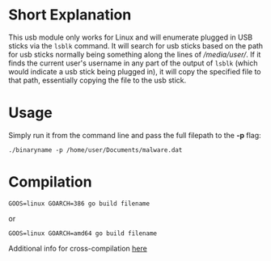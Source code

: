 # Short Explanation

This usb module only works for Linux and will enumerate plugged in USB sticks via the `lsblk` command. It will search for usb sticks based on the path for usb sticks normally being something along the lines of */media/user/*. If it finds the current user's username in any part of the output of `lsblk` (which would indicate a usb stick being plugged in), it will copy the specified file to that path, essentially copying the file to the usb stick.

# Usage

Simply run it from the command line and pass the full filepath to the **-p** flag:

`./binaryname -p /home/user/Documents/malware.dat`


# Compilation

`GOOS=linux GOARCH=386 go build filename`

or 

`GOOS=linux GOARCH=amd64 go build filename`

Additional info for cross-compilation [here](https://dh1tw.de/2019/12/cross-compiling-golang-cgo-projects/)
